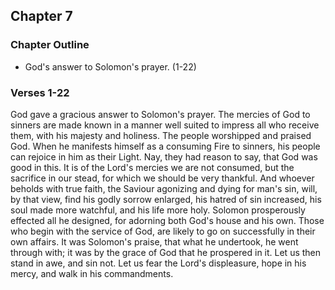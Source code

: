 ## Chapter 7

### Chapter Outline

- God's answer to Solomon's prayer. (1-22)

### Verses 1-22

God gave a gracious answer to Solomon's prayer. The mercies of God to sinners are made known in a manner well suited to impress all who receive them, with his majesty and holiness. The people worshipped and praised God. When he manifests himself as a consuming Fire to sinners, his people can rejoice in him as their Light. Nay, they had reason to say, that God was good in this. It is of the Lord's mercies we are not consumed, but the sacrifice in our stead, for which we should be very thankful. And whoever beholds with true faith, the Saviour agonizing and dying for man's sin, will, by that view, find his godly sorrow enlarged, his hatred of sin increased, his soul made more watchful, and his life more holy. Solomon prosperously effected all he designed, for adorning both God's house and his own. Those who begin with the service of God, are likely to go on successfully in their own affairs. It was Solomon's praise, that what he undertook, he went through with; it was by the grace of God that he prospered in it. Let us then stand in awe, and sin not. Let us fear the Lord's displeasure, hope in his mercy, and walk in his commandments.


